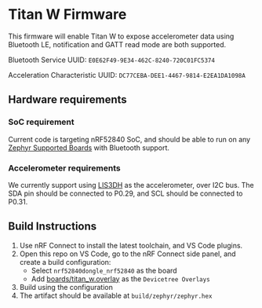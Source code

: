 # Titan W Firmware

This firmware will enable Titan W to expose accelerometer data using Bluetooth LE, notification and GATT read mode are both supported.

Bluetooth Service UUID: `E0E62F49-9E34-462C-8240-720C01FC5374`

Acceleration Characteristic UUID: `DC77CEBA-DEE1-4467-9814-E2EA1DA1098A`

## Hardware requirements

### SoC requirement

Current code is targeting nRF52840 SoC, and should be able to run on any [Zephyr Supported Boards](https://docs.zephyrproject.org/latest/boards/index.html#boards) with Bluetooth support.

### Accelerometer requirements

We currently support using [LIS3DH](https://www.adafruit.com/product/2809) as the accelerometer, over I2C bus. The SDA pin should be connected to P0.29, and SCL should be connected to P0.31.

## Build Instructions

1. Use nRF Connect to install the latest toolchain, and VS Code plugins.
2. Open this repo on VS Code, go to the nRF Connect side panel, and create a build configuration:
    - Select `nrf52840dongle_nrf52840` as the board
    - Add [boards/titan_w.overlay](boards/titan_w.overlay) as the `Devicetree Overlays`
3. Build using the configuration
4. The artifact should be available at `build/zephyr/zephyr.hex`
